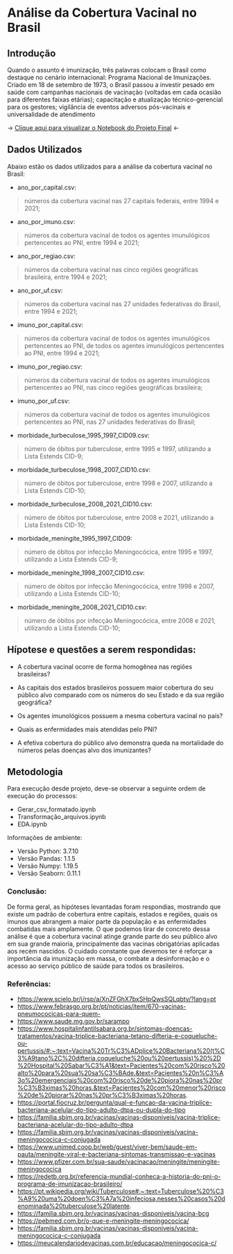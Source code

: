 
# Análise da Cobertura Vacinal no Brasil


## Introdução
Quando o assunto é imunização, três palavras colocam o Brasil como destaque no cenário internacional: Programa Nacional de Imunizações. Criado em 18 de setembro de 1973, o Brasil passou a investir pesado em saúde com campanhas nacionais de vacinação (voltadas em cada ocasião para diferentes faixas etárias); capacitação e atualização técnico-gerencial para os gestores; vigilância de eventos adversos pós-vacinais e universalidade de atendimento

-> [Clique aqui para visualizar o Notebook do Projeto Final](https://github.com/LucasAlbFar/Cobertura_Vacinal_BR/blob/main/notebooks/EDA.ipynb) <-


## Dados Utilizados
Abaixo estão os dados utilizados para a análise da cobertura vacinal no Brasil:

* ano_por_capital.csv:
>números da cobertura vacinal nas 27 capitais federais, entre 1994 e 2021;

* ano_por_imuno.csv:
>números da cobertura vacinal de todos os agentes imunulógicos pertencentes ao PNI, entre 1994 e 2021;


* ano_por_regiao.csv:
>números da cobertura vacinal nas cinco regiões geográficas brasileira, entre 1994 e 2021;

* ano_por_uf.csv:
>números da cobertura vacinal nas 27 unidades federativas do Brasil, entre 1994 e 2021;

* imuno_por_capital.csv:
>números da cobertura vacinal de todos os agentes imunulógicos pertencentes ao PNI, de todos os agentes imunulógicos pertencentes ao PNI, entre 1994 e 2021;

* imuno_por_regiao.csv:
>números da cobertura vacinal de todos os agentes imunulógicos pertencentes ao PNI, nas cinco regiões geográficas brasileira; 

* imuno_por_uf.csv:
>números da cobertura vacinal de todos os agentes imunulógicos pertencentes ao PNI, nas 27 unidades federativas do Brasil;

* morbidade_turbeculose_1995_1997_CID09.csv:
>número de óbitos por tuberculose, entre 1995 e 1997, utilizando a Lista Estends CID-9;

* morbidade_turbeculose_1998_2007_CID10.csv:
>número de óbitos por tuberculose, entre 1998 e 2007, utilizando a Lista Estends CID-10;

* morbidade_turbeculose_2008_2021_CID10.csv:
>número de óbitos por tuberculose, entre 2008 e 2021, utilizando a Lista Estends CID-10; 

* morbidade_meningite_1995_1997_CID09:
>número de óbitos por infecção Meningocócica, entre 1995 e 1997, utilizando a Lista Estends CID-9;

* morbidade_meningite_1998_2007_CID10.csv:
>número de óbitos por infecção Meningocócica, entre 1998 e 2007, utilizando a Lista Estends CID-10;

* morbidade_meningite_2008_2021_CID10.csv:
>número de óbitos por infecção Meningocócica, entre 2008 e 2021, utilizando a Lista Estends CID-10;


## Hípotese e questões a serem respondidas:
* A cobertura vacinal ocorre de forma homogênea nas regiões brasileiras?

* As capitais dos estados brasileiros possuem maior cobertura do seu público alvo comparado com os números do seu Estado e da sua região geográfica?

* Os agentes imunológicos possuem a mesma cobertura vacinal no país?

* Quais as enfermidades mais atendidas pelo PNI?

* A efetiva cobertura do público alvo demonstra queda na mortalidade do números pelas doenças alvo dos imunizantes?

## Metodologia
Para execução desde projeto, deve-se observar a seguinte ordem de execução do processos:
* Gerar_csv_formatado.ipynb
* Transformação_arquivos.ipynb
* EDA.ipynb

Informações de ambiente:
* Versão Python: 3.7.10
* Versão Pandas: 1.1.5
* Versão Numpy: 1.19.5
* Versão Seaborn: 0.11.1

### Conclusão:
De forma geral, as hipóteses levantadas foram respondias, mostrando que existe um padrão de cobertura entre capitais, estados e regiões, quais os imunos que abrangem a maior parte da população e as enfermidades combatidas mais amplamente. O que podemos tirar de concreto dessa análise é que a cobertura vacinal atinge grande parte do seu público alvo em sua grande maioria, principalmente das vacinas obrigatórias aplicadas aos recém nascidos. O cuidado constante que devemos ter é reforçar a importância da imunização em massa, o combate a desinformação e o acesso ao serviço público de saúde para todos os brasileiros.

### Referências:
- https://www.scielo.br/j/rsp/a/XnZFGhX7bxSHpQwsSQLqbtv/?lang=pt
- https://www.febrasgo.org.br/pt/noticias/item/670-vacinas-pneumococicas-para-quem-
- https://www.saude.mg.gov.br/sarampo
- https://www.hospitalinfantilsabara.org.br/sintomas-doencas-tratamentos/vacina-triplice-bacteriana-tetano-difteria-e-coqueluche-ou-pertussis/#:~:text=Vacina%20Tr%C3%ADplice%20Bacteriana%20(t%C3%A9tano%2C%20difteria,coqueluche%20ou%20pertussis)%20%2D%20Hospital%20Sabar%C3%A1&text=Pacientes%20com%20risco%20alto%20para%20sua%20sa%C3%BAde.&text=Pacientes%20n%C3%A3o%20emergenciais%20com%20risco%20de%20piora%20nas%20pr%C3%B3ximas%20horas.&text=Pacientes%20com%20menor%20risco%20de%20piorar%20nas%20pr%C3%B3ximas%20horas.
- https://portal.fiocruz.br/pergunta/qual-e-funcao-da-vacina-triplice-bacteriana-acelular-do-tipo-adulto-dtpa-ou-dupla-do-tipo
- https://familia.sbim.org.br/vacinas/vacinas-disponiveis/vacina-triplice-bacteriana-acelular-do-tipo-adulto-dtpa
- https://familia.sbim.org.br/vacinas/vacinas-disponiveis/vacina-meningococica-c-conjugada
- https://www.unimed.coop.br/web/guest/viver-bem/saude-em-pauta/meningite-viral-e-bacteriana-sintomas-transmissao-e-vacinas
- https://www.pfizer.com.br/sua-saude/vacinacao/meningite/meningite-meningococica
- https://redetb.org.br/referencia-mundial-conheca-a-historia-do-pni-o-programa-de-imunizacao-brasileiro/
- https://pt.wikipedia.org/wiki/Tuberculose#:~:text=Tuberculose%20%C3%A9%20uma%20doen%C3%A7a%20infeciosa,nesses%20casos%20denominada%20tuberculose%20latente.
- https://familia.sbim.org.br/vacinas/vacinas-disponiveis/vacina-bcg
- https://pebmed.com.br/o-que-e-meningite-meningococica/
- https://familia.sbim.org.br/vacinas/vacinas-disponiveis/vacina-meningococica-c-conjugada
- https://meucalendariodevacinas.com.br/educacao/meningococica-c/

